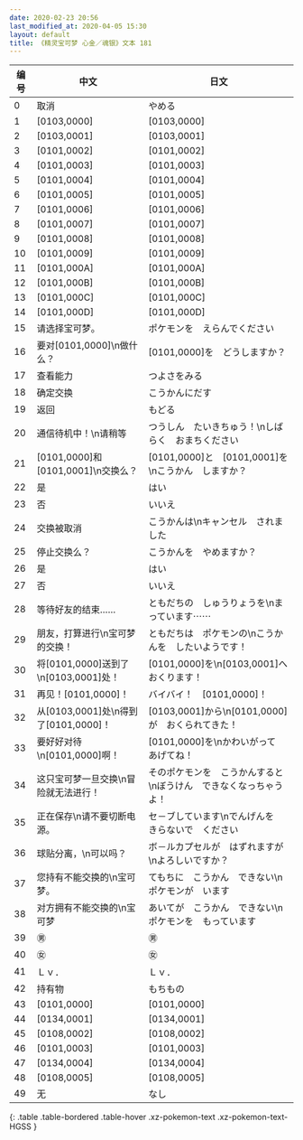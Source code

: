 ```yaml
---
date: 2020-02-23 20:56
last_modified_at: 2020-04-05 15:30
layout: default
title: 《精灵宝可梦 心金／魂银》文本 181
---
```

| 编号 | 中文 | 日文 |
| ---- | ---- | ---- |
| 0 | 取消 | やめる |
| 1 | [0103,0000] | [0103,0000] |
| 2 | [0103,0001] | [0103,0001] |
| 3 | [0101,0002] | [0101,0002] |
| 4 | [0101,0003] | [0101,0003] |
| 5 | [0101,0004] | [0101,0004] |
| 6 | [0101,0005] | [0101,0005] |
| 7 | [0101,0006] | [0101,0006] |
| 8 | [0101,0007] | [0101,0007] |
| 9 | [0101,0008] | [0101,0008] |
| 10 | [0101,0009] | [0101,0009] |
| 11 | [0101,000A] | [0101,000A] |
| 12 | [0101,000B] | [0101,000B] |
| 13 | [0101,000C] | [0101,000C] |
| 14 | [0101,000D] | [0101,000D] |
| 15 | 请选择宝可梦。 | ポケモンを　えらんでください |
| 16 | 要对[0101,0000]\n做什么？ | [0101,0000]を　どうしますか？ |
| 17 | 查看能力 | つよさをみる |
| 18 | 确定交换 | こうかんにだす |
| 19 | 返回 | もどる |
| 20 | 通信待机中！\n请稍等 | つうしん　たいきちゅう！\nしばらく　おまちください |
| 21 | [0101,0000]和[0101,0001]\n交换么？ | [0101,0000]と　[0101,0001]を\nこうかん　しますか？ |
| 22 | 是 | はい |
| 23 | 否 | いいえ |
| 24 | 交换被取消 | こうかんは\nキャンセル　されました |
| 25 | 停止交换么？ | こうかんを　やめますか？ |
| 26 | 是 | はい |
| 27 | 否 | いいえ |
| 28 | 等待好友的结束…… | ともだちの　しゅうりょうを\nまっています⋯⋯ |
| 29 | 朋友，打算进行\n宝可梦的交换！ | ともだちは　ポケモンの\nこうかんを　したいようです！ |
| 30 | 将[0101,0000]送到了\n[0103,0001]处！ | [0101,0000]を\n[0103,0001]へ　おくります！ |
| 31 | 再见！[0101,0000]！ | バイバイ！　[0101,0000]！ |
| 32 | 从[0103,0001]处\n得到了[0101,0000]！ | [0103,0001]から\n[0101,0000]が　おくられてきた！ |
| 33 | 要好好对待\n[0101,0000]啊！ | [0101,0000]を\nかわいがって　あげてね！ |
| 34 | 这只宝可梦一旦交换\n冒险就无法进行！ | そのポケモンを　こうかんすると\nぼうけん　できなくなっちゃうよ！ |
| 35 | 正在保存\n请不要切断电源。 | セ－ブしています\nでんげんを　きらないで　ください |
| 36 | 球贴分离，\n可以吗？ | ボ－ルカプセルが　はずれますが\nよろしいですか？ |
| 37 | 您持有不能交换的\n宝可梦。 | てもちに　こうかん　できない\nポケモンが　います |
| 38 | 对方拥有不能交换的\n宝可梦 | あいてが　こうかん　できない\nポケモンを　もっています |
| 39 | ㊚ | ㊚ |
| 40 | ㊛ | ㊛ |
| 41 | Ｌｖ． | Ｌｖ． |
| 42 | 持有物 | もちもの |
| 43 | [0101,0000] | [0101,0000] |
| 44 | [0134,0001] | [0134,0001] |
| 45 | [0108,0002] | [0108,0002] |
| 46 | [0101,0003] | [0101,0003] |
| 47 | [0134,0004] | [0134,0004] |
| 48 | [0108,0005] | [0108,0005] |
| 49 | 无 | なし |
{: .table .table-bordered .table-hover .xz-pokemon-text .xz-pokemon-text-HGSS }